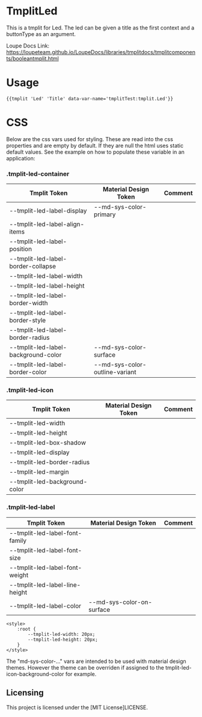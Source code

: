 # TmplitLed

This is a tmplit for Led. The led can be given a title as the first context and a buttonType as an argument.

Loupe Docs Link: https://loupeteam.github.io/LoupeDocs/libraries/tmplitdocs/tmplitcomponents/booleantmplit.html

# Usage

```
{{tmplit 'Led' 'Title' data-var-name='tmplitTest:tmplit.Led'}}
```

# CSS

Below are the css vars used for styling. These are read into the css properties and are empty by default. If they are null the html uses static default values. See the example on how to populate these variable in an application:

### .tmplit-led-container
| Tmplit Token | Material Design Token | Comment |
| ------------ | --------------------- | ------- |
| --tmplit-led-label-display | --md-sys-color-primary ||
| --tmplit-led-label-align-items |||
| --tmplit-led-label-position |||
| --tmplit-led-label-border-collapse |||
| --tmplit-led-label-width |||
| --tmplit-led-label-height |||
| --tmplit-led-label-border-width |||
| --tmplit-led-label-border-style |||
| --tmplit-led-label-border-radius |||
| --tmplit-led-label-background-color | --md-sys-color-surface ||
| --tmplit-led-label-border-color | --md-sys-color-outline-variant ||

### .tmplit-led-icon
| Tmplit Token | Material Design Token | Comment |
| ------------ | --------------------- | ------- |
| --tmplit-led-width |||
| --tmplit-led-height |||
| --tmplit-led-box-shadow |||
| --tmplit-led-display |||
| --tmplit-led-border-radius |||
| --tmplit-led-margin |||
| --tmplit-led-background-color |||

### .tmplit-led-label
| Tmplit Token | Material Design Token | Comment |
| ------------ | --------------------- | ------- |
| --tmplit-led-label-font-family |||
| --tmplit-led-label-font-size |||
| --tmplit-led-label-font-weight |||
| --tmplit-led-label-line-height |||
| --tmplit-led-label-color | --md-sys-color-on-surface ||

```
<style>
    :root {
        --tmplit-led-width: 20px;
        --tmplit-led-height: 20px;
    }
</style>
```

The "md-sys-color-..." vars are intended to be used with material design themes. However the theme can be overriden if assigned to the tmplit-led-icon-background-color for example.

## Licensing

This project is licensed under the [MIT License]LICENSE.